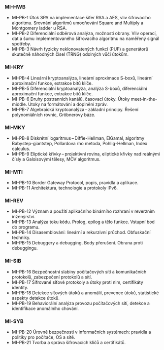 ### MI-HWB
* MI-PB-1	Útok SPA na implementace šifer RSA a AES, vliv šifrovacího algoritmu. Srovnání algoritmů umocňování Square and Multiply a Montgomery ladder u RSA.
* MI-PB-2	Diferenciální odběrová analýza, možnosti obrany. Vliv operací, dat a šumu implementovaného šifrovacího algoritmu na naměřený signál spotřeby.
* MI-PB-3	Návrh fyzicky neklonovatených funkcí (PUF) a generátorů skutečně náhodných čísel (TRNG) odolných vůči útokům.

### MI-KRY
* MI-PB-4	Lineární kryptoanalýza, lineární aproximace S-boxů, lineární aproximační funkce, extrakce bitů klíče.
* MI-PB-5	Diferenciální kryptoanalýza, analýza S-boxů, diferenciální aproximační funkce, extrakce bitů klíče.
* MI-PB-6	Druhy postranních kanálů, časovací útoky. Útoky meet-in-the-middle. Útoky na formátování a doplnění zpráv.
* MI-PB-7	Algebraická kryptoanalýza – základní principy. Řešení polynomiálních rovnic, Gröbnerovy báze.

### MI-MKY
* MI-PB-8	Diskrétní logaritmus – Diffie-Hellman, ElGamal, algoritmy Babystep-giantstep, Pollardova rho metoda, Pohlig-Hellman, Index calculus.
* MI-PB-9	Eliptické křivky – projektivní rovina, eliptické křivky nad reálnými čísly a Galoisovými tělesy, MOV algoritmus.

### MI-MTI
* MI-PB-10	Border Gateway Protocol, popis, pravidla a aplikace.
* MI-PB-11	Architektura, technologie a protokoly IPv6.

### MI-REV
* MI-PB-12	Význam a použití aplikačního binárního rozhraní v reverzním inženýrství.
* MI-PB-13	Analýza toku kódu. Prolog, epilog a tělo funkce. Vstupní bod do programu.
* MI-PB-14	Disasemblování: lineární a rekurzivní průchod. Obfuskační techniky.
* MI-PB-15	Debuggery a debugging. Body přerušení. Obrana proti debuggingu.

### MI-SIB
* MI-PB-16	Bezpečnostní slabiny počítačových sítí a komunikačních protokolů, zabezpečení protokolů a sítí.
* MI-PB-17	Šifrované síťové protokoly a útoky proti nim, certifikáty identity.
* MI-PB-18	Detekce síťových útoků a anomálií, prevence útoků, statistické aspekty detekce útoků.
* MI-PB-19	Behaviorální analýza provozu počítačových sítí, detekce a identifikace anomálního chování.

### MI-SYB
* MI-PB-20	Úrovně bezpečnosti v informačních systémech: pravidla a politiky pro počítače, OS a sítě.
* MI-PB-21	Tvorba a správa šifrovacích klíčů a certifikátů.